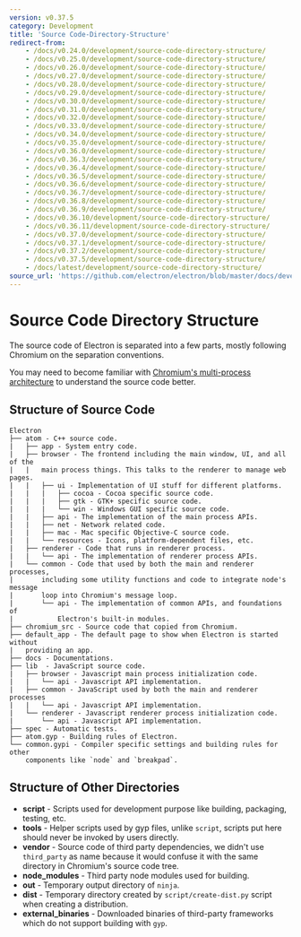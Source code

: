 ```yaml
---
version: v0.37.5
category: Development
title: 'Source Code-Directory-Structure'
redirect-from:
    - /docs/v0.24.0/development/source-code-directory-structure/
    - /docs/v0.25.0/development/source-code-directory-structure/
    - /docs/v0.26.0/development/source-code-directory-structure/
    - /docs/v0.27.0/development/source-code-directory-structure/
    - /docs/v0.28.0/development/source-code-directory-structure/
    - /docs/v0.29.0/development/source-code-directory-structure/
    - /docs/v0.30.0/development/source-code-directory-structure/
    - /docs/v0.31.0/development/source-code-directory-structure/
    - /docs/v0.32.0/development/source-code-directory-structure/
    - /docs/v0.33.0/development/source-code-directory-structure/
    - /docs/v0.34.0/development/source-code-directory-structure/
    - /docs/v0.35.0/development/source-code-directory-structure/
    - /docs/v0.36.0/development/source-code-directory-structure/
    - /docs/v0.36.3/development/source-code-directory-structure/
    - /docs/v0.36.4/development/source-code-directory-structure/
    - /docs/v0.36.5/development/source-code-directory-structure/
    - /docs/v0.36.6/development/source-code-directory-structure/
    - /docs/v0.36.7/development/source-code-directory-structure/
    - /docs/v0.36.8/development/source-code-directory-structure/
    - /docs/v0.36.9/development/source-code-directory-structure/
    - /docs/v0.36.10/development/source-code-directory-structure/
    - /docs/v0.36.11/development/source-code-directory-structure/
    - /docs/v0.37.0/development/source-code-directory-structure/
    - /docs/v0.37.1/development/source-code-directory-structure/
    - /docs/v0.37.2/development/source-code-directory-structure/
    - /docs/v0.37.5/development/source-code-directory-structure/
    - /docs/latest/development/source-code-directory-structure/
source_url: 'https://github.com/electron/electron/blob/master/docs/development/source-code-directory-structure.md'
---
```


# Source Code Directory Structure

The source code of Electron is separated into a few parts, mostly
following Chromium on the separation conventions.

You may need to become familiar with [Chromium's multi-process
architecture](http://dev.chromium.org/developers/design-documents/multi-process-architecture)
to understand the source code better.

## Structure of Source Code

```
Electron
├── atom - C++ source code.
|   ├── app - System entry code.
|   ├── browser - The frontend including the main window, UI, and all of the
|   |   main process things. This talks to the renderer to manage web pages.
|   |   ├── ui - Implementation of UI stuff for different platforms.
|   |   |   ├── cocoa - Cocoa specific source code.
|   |   |   ├── gtk - GTK+ specific source code.
|   |   |   └── win - Windows GUI specific source code.
|   |   ├── api - The implementation of the main process APIs.
|   |   ├── net - Network related code.
|   |   ├── mac - Mac specific Objective-C source code.
|   |   └── resources - Icons, platform-dependent files, etc.
|   ├── renderer - Code that runs in renderer process.
|   |   └── api - The implementation of renderer process APIs.
|   └── common - Code that used by both the main and renderer processes,
|       including some utility functions and code to integrate node's message
|       loop into Chromium's message loop.
|       └── api - The implementation of common APIs, and foundations of
|           Electron's built-in modules.
├── chromium_src - Source code that copied from Chromium.
├── default_app - The default page to show when Electron is started without
|   providing an app.
├── docs - Documentations.
├── lib  - JavaScript source code.
|   ├── browser - Javascript main process initialization code.
|   |   └── api - Javascript API implementation.
|   ├── common - JavaScript used by both the main and renderer processes
|   |   └── api - Javascript API implementation.
|   └── renderer - Javascript renderer process initialization code.
|       └── api - Javascript API implementation.
├── spec - Automatic tests.
├── atom.gyp - Building rules of Electron.
└── common.gypi - Compiler specific settings and building rules for other
    components like `node` and `breakpad`.
```

## Structure of Other Directories

* **script** - Scripts used for development purpose like building, packaging,
  testing, etc.
* **tools** - Helper scripts used by gyp files, unlike `script`, scripts put
  here should never be invoked by users directly.
* **vendor** - Source code of third party dependencies, we didn't use
  `third_party` as name because it would confuse it with the same directory in
  Chromium's source code tree.
* **node_modules** - Third party node modules used for building.
* **out** - Temporary output directory of `ninja`.
* **dist** - Temporary directory created by `script/create-dist.py` script
  when creating a distribution.
* **external_binaries** - Downloaded binaries of third-party frameworks which
  do not support building with `gyp`.
